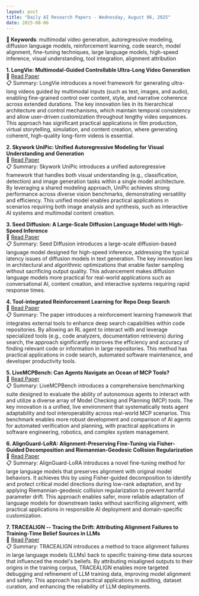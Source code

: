 ```yaml
---
layout: post
title: "Daily AI Research Papers - Wednesday, August 06, 2025"
date: 2025-08-06
---
```


**🔑 Keywords**: multimodal video generation, autoregressive modeling, diffusion language models, reinforcement learning, code search, model alignment, fine-tuning techniques, large language models, high-speed inference, visual understanding, tool integration, alignment attribution

**1. LongVie: Multimodal-Guided Controllable Ultra-Long Video Generation**  
🔗 [Read Paper](https://huggingface.co/papers/2508.03694)  
📋 Summary: LongVie introduces a novel framework for generating ultra-long videos guided by multimodal inputs (such as text, images, and audio), enabling fine-grained control over content, style, and narrative coherence across extended durations. The key innovation lies in its hierarchical architecture and control mechanisms, which maintain temporal consistency and allow user-driven customization throughout lengthy video sequences. This approach has significant practical applications in film production, virtual storytelling, simulation, and content creation, where generating coherent, high-quality long-form videos is essential.

**2. Skywork UniPic: Unified Autoregressive Modeling for Visual Understanding
  and Generation**  
🔗 [Read Paper](https://huggingface.co/papers/2508.03320)  
📋 Summary: Skywork UniPic introduces a unified autoregressive framework that handles both visual understanding (e.g., classification, detection) and image generation tasks within a single model architecture. By leveraging a shared modeling approach, UniPic achieves strong performance across diverse vision benchmarks, demonstrating versatility and efficiency. This unified model enables practical applications in scenarios requiring both image analysis and synthesis, such as interactive AI systems and multimodal content creation.

**3. Seed Diffusion: A Large-Scale Diffusion Language Model with High-Speed
  Inference**  
🔗 [Read Paper](https://huggingface.co/papers/2508.02193)  
📋 Summary: Seed Diffusion introduces a large-scale diffusion-based language model designed for high-speed inference, addressing the typical latency issues of diffusion models in text generation. The key innovation lies in architectural and algorithmic optimizations that enable faster sampling without sacrificing output quality. This advancement makes diffusion language models more practical for real-world applications such as conversational AI, content creation, and interactive systems requiring rapid response times.

**4. Tool-integrated Reinforcement Learning for Repo Deep Search**  
🔗 [Read Paper](https://huggingface.co/papers/2508.03012)  
📋 Summary: The paper introduces a reinforcement learning framework that integrates external tools to enhance deep search capabilities within code repositories. By allowing an RL agent to interact with and leverage specialized tools (e.g., code analyzers, documentation retrievers) during search, the approach significantly improves the efficiency and accuracy of finding relevant code or information in large repositories. This method has practical applications in code search, automated software maintenance, and developer productivity tools.

**5. LiveMCPBench: Can Agents Navigate an Ocean of MCP Tools?**  
🔗 [Read Paper](https://huggingface.co/papers/2508.01780)  
📋 Summary: LiveMCPBench introduces a comprehensive benchmarking suite designed to evaluate the ability of autonomous agents to interact with and utilize a diverse array of Model Checking and Planning (MCP) tools. The key innovation is a unified, live environment that systematically tests agent adaptability and tool interoperability across real-world MCP scenarios. This benchmark enables more robust development and comparison of AI agents for automated verification and planning, with practical applications in software engineering, robotics, and complex system management.

**6. AlignGuard-LoRA: Alignment-Preserving Fine-Tuning via Fisher-Guided
  Decomposition and Riemannian-Geodesic Collision Regularization**  
🔗 [Read Paper](https://huggingface.co/papers/2508.02079)  
📋 Summary: AlignGuard-LoRA introduces a novel fine-tuning method for large language models that preserves alignment with original model behaviors. It achieves this by using Fisher-guided decomposition to identify and protect critical model directions during low-rank adaptation, and by applying Riemannian-geodesic collision regularization to prevent harmful parameter drift. This approach enables safer, more reliable adaptation of language models for downstream tasks without sacrificing alignment, with practical applications in responsible AI deployment and domain-specific customization.

**7. TRACEALIGN -- Tracing the Drift: Attributing Alignment Failures to
  Training-Time Belief Sources in LLMs**  
🔗 [Read Paper](https://huggingface.co/papers/2508.02063)  
📋 Summary: TRACEALIGN introduces a method to trace alignment failures in large language models (LLMs) back to specific training-time data sources that influenced the model's beliefs. By attributing misaligned outputs to their origins in the training corpus, TRACEALIGN enables more targeted debugging and refinement of LLM training data, improving model alignment and safety. This approach has practical applications in auditing, dataset curation, and enhancing the reliability of LLM deployments.
